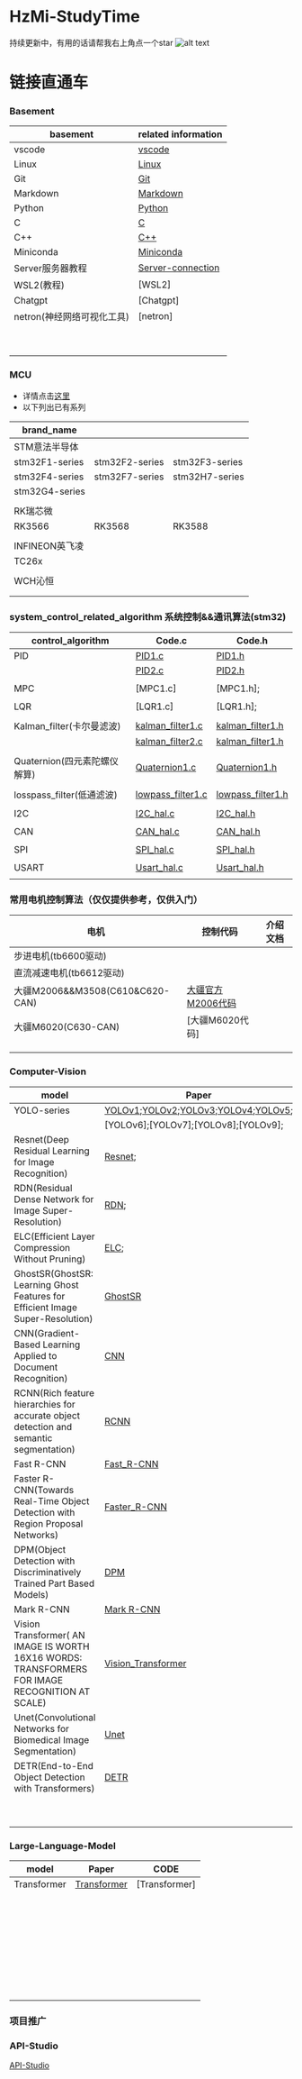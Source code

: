<!--
 * @Author: “random-zhou” 2501601106@qq.com
 * @Date: 2024-03-01 15:52:15
 * @LastEditors: “random-zhou” 2501601106@qq.com
 * @LastEditTime: 2024-04-17 23:39:32
 * @FilePath: \HzMi-StudyTime\README.md
 * @Description: 这是默认设置,请设置`customMade`, 打开koroFileHeader查看配置 进行设置: https://github.com/OBKoro1/koro1FileHeader/wiki/%E9%85%8D%E7%BD%AE
-->
<!--
 * @Author: “random-zhou” 2501601106@qq.com
 * @Date: 2024-03-01 15:52:15
 * @LastEditors: “random-zhou” 2501601106@qq.com
 * @LastEditTime: 2024-04-17 21:53:37
 * @FilePath: \HzMi-StudyTime\README.md
 * @Description: 这是默认设置,请设置`customMade`, 打开koroFileHeader查看配置 进行设置: https://github.com/OBKoro1/koro1FileHeader/wiki/%E9%85%8D%E7%BD%AE
-->
# HzMi-StudyTime
持续更新中，有用的话请帮我右上角点一个star
![alt text](basement/all_image/md_image/md_image1.png)

# 链接直通车
### Basement
|basement            |related information                                                                                                                                                                                  |
|--------------------|-----------------------------------------------------------------------------------------------------------------------------------------------------------------------------------------------------|
|vscode              |[vscode](https://github.com/random-zhou/HzMi-StudyTime/blob/main/basement/Vscode%E5%AE%89%E8%A3%85%E5%9F%BA%E7%A1%80%E6%95%99%E5%AD%A6.md)                                                                                                                                                                                           |
|Linux               |[Linux](https://github.com/random-zhou/HzMi-StudyTime/blob/main/basement/Linux%E5%9F%BA%E7%A1%80%E6%93%8D%E4%BD%9C%E6%95%99%E5%AD%A6.md)                                                             |                                                                       
|Git                 |[Git](https://github.com/random-zhou/HzMi-StudyTime/blob/main/basement/git%E5%9F%BA%E7%A1%80%E6%93%8D%E4%BD%9C%E6%95%99%E5%AD%A6.md)                                                                 |                                                                       
|Markdown            |[Markdown](https://github.com/random-zhou/HzMi-StudyTime/blob/main/basement/markdown%E5%9F%BA%E7%A1%80%E6%93%8D%E4%BD%9C%E6%95%99%E5%AD%A6.md)                                                       |                                                                     
|Python              |[Python](https://github.com/random-zhou/HzMi-StudyTime/blob/main/basement/Python%E5%9F%BA%E7%A1%80%E6%95%99%E5%AD%A6.md)                                                                             |                                                                       
|C                   |[C](https://github.com/random-zhou/HzMi-StudyTime/blob/main/basement/C%E8%AF%AD%E8%A8%80%E5%9F%BA%E7%A1%80%E6%95%99%E5%AD%A6.md)                                                                     |                                                                       
|C++                 |[C++](https://github.com/random-zhou/HzMi-StudyTime/blob/main/basement/C%2B%2B%E8%AF%AD%E8%A8%80%E5%9F%BA%E7%A1%80%E6%95%99%E5%AD%A6.md)                                                             |                                                                       
|Miniconda           |[Miniconda](https://github.com/random-zhou/HzMi-StudyTime/blob/main/basement/miniconda%E5%9F%BA%E7%A1%80%E6%95%99%E5%AD%A6.md)                                                                       |                                                                       
|Server服务器教程     |[Server-connection](https://github.com/random-zhou/HzMi-StudyTime/blob/main/basement/Server%E6%9C%8D%E5%8A%A1%E5%99%A8%E6%95%99%E7%A8%8B.md)                                                         |                                                                       
|WSL2(教程)           |[WSL2]                                                                                                                                                                                               |         
|Chatgpt             |[Chatgpt]                                                                                                                                                                                            |    
|netron(神经网络可视化工具)         |[netron]                                                                                                                                                                                |    
|                    |                                                                                                                                                                                                     |    
|                    |                                                                                                                                                                                                     |    
|                    |                                                                                                                                                                                                     |    
|                    |                                                                                                                                                                                                     |    
|                    |                                                                                                                                                                                                     |    
|                    |                                                                                                                                                                                                     |    
|                    |                                                                                                                                                                                                     |    
|                    |                                                                                                                                                                                                     |    
|                    |                                                                                                                                                                                                     |    




### MCU 
- 详情点击[这里](https://github.com/random-zhou/HzMi-StudyTime/blob/main/MCU-related.md)
- 以下列出已有系列

|brand_name        |                              |               |
|------------------|------------------------------|---------------|
|STM意法半导体      |                              |               |
|stm32F1-series    | stm32F2-series               |stm32F3-series |
|stm32F4-series    |stm32F7-series                |stm32H7-series |
|stm32G4-series    |                              |               |
|                  |                              |               |
|RK瑞芯微           |                              |               |
|RK3566            |RK3568                        |RK3588         |
|                  |                              |               |
|INFINEON英飞凌     |                              |               |
|TC26x             |                              |               |
|                  |                              |               |
|WCH沁恒           |                              |               |                                                   
|                  |                              |               |
|                  |                              |               |          


### system_control_related_algorithm  系统控制&&通讯算法(stm32)

|control_algorithm               |Code.c                                                         |Code.h                                                                           |
|--------------------------------|---------------------------------------------------------------|---------------------------------------------------------------------------------|
|PID                             |[PID1.c](usual_control_algorithm/PID1.c)                       |[PID1.h](usual_control_algorithm/PID1.h)                                         |
|                                |[PID2.c](usual_control_algorithm/PID2.c)                       |[PID2.h](usual_control_algorithm/PID2.h)                                         |
|                                |                                                               |                                                                                 |
|MPC                             |[MPC1.c]                                                       |[MPC1.h];                                                                        |
|                                |                                                               |                                                                                 |
|LQR                             |[LQR1.c]                                                       |[LQR1.h];                                                                        |
|                                |                                                               |                                                                                 |
|Kalman_filter(卡尔曼滤波)        |[kalman_filter1.c](usual_control_algorithm/Kalman1.c)          |[kalman_filter1.h](usual_control_algorithm/Kalman1.h)                            |
|                                |[kalman_filter2.c](usual_control_algorithm/kalman2.c)          |[kalman_filter1.h](usual_control_algorithm/Kalman2.h)                            |
|                                |                                                               |                                                                                 |
|Quaternion(四元素陀螺仪解算)      |[Quaternion1.c](usual_control_algorithm/Quaternion1.c)         |[Quaternion1.h](usual_control_algorith/Quaternion1.h)                            |
|                                |                                                               |                                                                                 |
|losspass_filter(低通滤波)        |[lowpass_filter1.c](usual_control_algorithm/lowpass_filter1.c) |[lowpass_filter1.h](usual_control_algorithm/lowpass_filter1.h)                   |
|                                |                                                               |                                                                                 |
|I2C                             |[I2C_hal.c](usual_control_algorith/i2c_hal.c)                  |[I2C_hal.h](usual_control_algorithm/i2c_hal.h)                                   |
|                                |                                                               |                                                                                 |
|CAN                             |[CAN_hal.c](usual_control_algorith/bsp_can.c)                  |[CAN_hal.h](usual_control_algorithm/bsp_can.h)                                   |
|                                |                                                               |                                                                                 |
|SPI                             |[SPI_hal.c](usual_control_algorith/bsp_spi.c)                  |[SPI_hal.h](usual_control_algorith/bsp_spi.h)                                    |
|                                |                                                               |                                                                                 |
|USART                           |[Usart_hal.c](usual_control_algorith/bsp_usart.c)              |[Usart_hal.h](usual_control_algorith/bsp_usart.h)                                |
|                                |                                                      |                                                                       |

### 常用电机控制算法（仅仅提供参考，仅供入门）  
|电机                                 |                                                控制代码|                                                               介绍文档|
|--------------------------------------|-------------------------------------------------------|-----------------------------------------------------------------------|
|步进电机(tb6600驱动)                   |                                                       |                                                                       |
|直流减速电机(tb6612驱动)               |                                                       |                                                                       |
|大疆M2006&&M3508(C610&C620-CAN)       |[大疆官方M2006代码]()                                   |                                                                       |
|大疆M6020(C630-CAN)                   |[大疆M6020代码]                                         |                                                                       |
|                                      |                                                       |                                                                       |
|                                      |                                                       |                                                                       |
|                                      |                                                       |                                                                       |



### Computer-Vision
|model                                                             |Paper                                                                                                                                  |                   CODE                                               |
|------------------------------------------------------------------|---------------------------------------------------------------------------------------------------------------------------------------|-----------------------------------------------------------------------|
|YOLO-series                                                       |[YOLOv1](Paper/YOLOv1.pdf);[YOLOv2](Paper/YOLOv2.pdf);[YOLOv3](Paper/YOLOv3.pdf);[YOLOv4](Paper/YOLOv4.pdf);[YOLOv5](Paper/YOLOv5.pdf);|[YOLOv1];[YOLOv2](https://github.com/longcw/yolo2-pytorch);[YOLOv3](https://github.com/ultralytics/yolov3);[YOLOv4](https://github.com/Tianxiaomo/pytorch-YOLOv4);[YOLOv5](https://github.com/ultralytics/yolov5);                |           
|                                                                  |[YOLOv6];[YOLOv7];[YOLOv8];[YOLOv9];                                                                                                   |[YOLOv6](https://github.com/meituan/YOLOv6);[YOLOv7](https://github.com/WongKinYiu/yolov7);[YOLOv8](https://github.com/ultralytics/ultralytics);[YOLOv9](https://github.com/WongKinYiu/yolov9);[YOLOv5lite](https://github.com/ppogg/YOLOv5-Lite)                                   |
|Resnet(Deep Residual Learning for Image Recognition)              |[Resnet](Paper/Resnet.pdf);                                                                                                            |[Resnet](https://github.com/ry/tensorflow-resnet);                                                              | 
|RDN(Residual Dense Network for Image Super-Resolution)            |[RDN](Paper/RDN.pdf);                                                                                                                  |[RDN](https://github.com/yulunzhang/RDN);                                                                 | 
|ELC(Efficient Layer Compression Without Pruning)                  |[ELC](Paper/Efficient%20Layer%20Compression%20Without%20Pruning.pdf);                                                                  |[ELC];                                                                 | 
|GhostSR(GhostSR: Learning Ghost Features for Efficient Image Super-Resolution)|[GhostSR](Paper/GhostSR.pdf)                                                                                               |[GhostSR]                                                              | 
|CNN(Gradient-Based Learning Applied to Document Recognition)      |[CNN](Paper/CNN.pdf)                                                                                                                   |[CNN]                                                                       | 
|RCNN(Rich feature hierarchies for accurate object detection and semantic segmentation)|[RCNN](Paper/R-CNN.pdf)                                                                                            |[RCNN]                                                                       | 
|Fast R-CNN                                                        |[Fast_R-CNN](Paper/Fast%20R-CNN.pdf)                                                                                                   |[Fast_R-CNN]                                                           | 
|Faster R-CNN(Towards Real-Time Object Detection with Region Proposal Networks)|[Faster_R-CNN](Paper/Faster%20R-CNN.pdf)                                                                                   |[Faster_R-CNN]                                                         | 
|DPM(Object Detection with Discriminatively Trained Part Based Models)|[DPM](Paper/DPM.pdf)                                                                                                                |[DPM]                                                                       | 
|Mark R-CNN                                                        |[Mark R-CNN](Paper/Mask%20R-CNN.pdf)                                                                                                   |[Mark_R-CNN]                                                        | 
|Vision Transformer( AN IMAGE IS WORTH 16X16 WORDS: TRANSFORMERS FOR IMAGE RECOGNITION AT SCALE)|[Vision_Transformer](Paper/VisionTransformer.pdf)                                                         |[Vision_Transformer]                                                | 
|Unet(Convolutional Networks for Biomedical Image Segmentation)    |[Unet](Paper/U-Net.pdf)                                                                                                                |[Unet]                                                                       | 
|DETR(End-to-End Object Detection with Transformers)               |[DETR](Paper/DETR.pdf)                                                                                                                 |[DETR]                                                                       | 
|                                                                  |                                                                                                                                       |                                                                       | 
|                                                                  |                                                                                                                                       |                                                                       | 
|                                                                  |                                                                                                                                       |                                                                       | 
|                                                                  |                                                                                                                                       |                                                                       | 
|                                                                  |                                                                                                                                       |                                                                       | 
|                                                                  |                                                                                                                                       |                                                                       | 
|                                                                  |                                                                                                                                       |                                                                       | 
|                                                                  |                                                                                                                                       |                                                                       | 
|                                                                  |                                                                                                                                       |                                                                       | 

### Large-Language-Model
|model               |Paper                                                 |                   CODE                                             |
|--------------------|------------------------------------------------------|-----------------------------------------------------------------------|
|Transformer         |[Transformer](Paper/Transfomer.pdf)                   |[Transformer]                                                          |
|                    |                                                      |                                                                       |
|                    |                                                      |                                                                       |
|                    |                                                      |                                                                       |
|                    |                                                      |                                                                       |
|                    |                                                      |                                                                       |
|                    |                                                      |                                                                       |
|                    |                                                      |                                                                       |
|                    |                                                      |                                                                       |
|                    |                                                      |                                                                       |
|                    |                                                      |                                                                       |
|                    |                                                      |                                                                       |
|                    |                                                      |                                                                       |
|                    |                                                      |                                                                       |
|                    |                                                      |                                                                       |
|                    |                                                      |                                                                       |
|                    |                                                      |                                                                       |
|                    |                                                      |                                                                       |
|                    |                                                      |                                                                       |
|                    |                                                      |                                                                       |
|                    |                                                      |                                                                       |
|                    |                                                      |                                                                       |
|                    |                                                      |                                                                       |
|                    |                                                      |                                                                       |
|                    |                                                      |                                                                       |
|                    |                                                      |                                                                       |
|                    |                                                      |                                                                       |
|                    |                                                      |                                                                       |
|                    |                                                      |                                                                       |
|                    |                                                      |                                                                       |
|                    |                                                      |                                                                       |
|                    |                                                      |                                                                       |
|                    |                                                      |                                                                       |

### 项目推广
### API-Studio
[API-Studio](https://github.com/random-zhou/API-Studio)